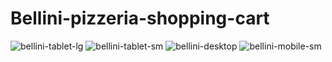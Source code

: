 # Bellini-pizzeria-shopping-cart
![bellini-tablet-lg](https://user-images.githubusercontent.com/84801660/151803741-661107bf-37f5-4175-a1b0-bf3f52bd1a42.JPG)
![bellini-tablet-sm](https://user-images.githubusercontent.com/84801660/151803784-281eda08-b56f-4ea9-a893-8215e5b6b8f6.JPG)
![bellini-desktop](https://user-images.githubusercontent.com/84801660/151803814-1dff57ba-d3e1-4771-917a-5878bdf532df.JPG)
![bellini-mobile-sm](https://user-images.githubusercontent.com/84801660/151803833-3f4ed952-0ae0-4a2d-b886-e9a039785cc0.JPG)
